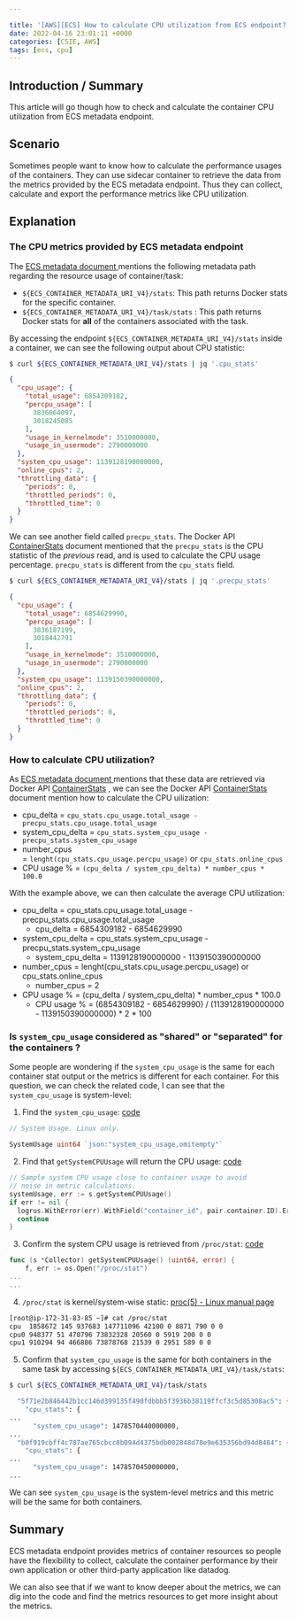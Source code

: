 ```yaml
---

title: '[AWS][ECS] How to calculate CPU utilization from ECS endpoint?'
date: 2022-04-16 23:01:11 +0000
categories: [CSIE, AWS]
tags: [ecs, cpu]
---
```


## Introduction / Summary

This article will go though how to check and calculate the container CPU utilization from ECS metadata endpoint.

## Scenario

Sometimes people want to know how to calculate the performance usages of the containers. They can use sidecar container to retrieve the data from the metrics provided by the ECS metadata endpoint. Thus they can collect, calculate and export the performance metrics like CPU utilization.

## Explanation

### The CPU metrics provided by ECS metadata endpoint

The [ECS metadata document ](https://docs.aws.amazon.com/AmazonECS/latest/developerguide/task-metadata-endpoint-v4.html#task-metadata-endpoint-v4-paths) mentions the following metadata path regarding the resource usage of container/task:

- `${ECS_CONTAINER_METADATA_URI_V4}/stats`: This path returns Docker stats for the specific container.
- `${ECS_CONTAINER_METADATA_URI_V4}/task/stats` : This path returns Docker stats for **all** of the containers associated with the task.

By accessing the endpoint `${ECS_CONTAINER_METADATA_URI_V4}/stats` inside a container, we can see the following output about CPU statistic:

```bash
$ curl ${ECS_CONTAINER_METADATA_URI_V4}/stats | jq '.cpu_stats'
```

```json
{
  "cpu_usage": {
    "total_usage": 6854309182,
    "percpu_usage": [
      3836064097,
      3018245085
    ],
    "usage_in_kernelmode": 3510000000,
    "usage_in_usermode": 2790000000
  },
  "system_cpu_usage": 1139128190000000,
  "online_cpus": 2,
  "throttling_data": {
    "periods": 0,
    "throttled_periods": 0,
    "throttled_time": 0
  }
}
```

We can see another field called `precpu_stats`. The Docker API [ContainerStats](https://docs.docker.com/engine/api/v1.30/#operation/ContainerStats) document mentioned that the `precpu_stats` is the CPU statistic of the _previous_ read, and is used to calculate the CPU usage percentage. `precpu_stats` is different from the `cpu_stats` field.

```bash
$ curl ${ECS_CONTAINER_METADATA_URI_V4}/stats | jq '.precpu_stats'
```

```json
{
  "cpu_usage": {
    "total_usage": 6854629990,
    "percpu_usage": [
      3836187199,
      3018442791
    ],
    "usage_in_kernelmode": 3510000000,
    "usage_in_usermode": 2790000000
  },
  "system_cpu_usage": 1139150390000000,
  "online_cpus": 2,
  "throttling_data": {
    "periods": 0,
    "throttled_periods": 0,
    "throttled_time": 0
  }
}
```


### How to calculate CPU utilization?

As [ECS metadata document ](https://docs.aws.amazon.com/AmazonECS/latest/developerguide/task-metadata-endpoint-v4.html#task-metadata-endpoint-v4-paths) mentions that these data are retrieved via Docker API [ContainerStats](https://docs.docker.com/engine/api/v1.30/#operation/ContainerStats) , we can see the Docker API [ContainerStats](https://docs.docker.com/engine/api/v1.30/#operation/ContainerStats) document mention how to calculate the CPU uilization:

-   cpu_delta = `cpu_stats.cpu_usage.total_usage - precpu_stats.cpu_usage.total_usage`
-   system_cpu_delta = `cpu_stats.system_cpu_usage - precpu_stats.system_cpu_usage`
-   number_cpus = `lenght(cpu_stats.cpu_usage.percpu_usage)` or `cpu_stats.online_cpus`
-   CPU usage % = `(cpu_delta / system_cpu_delta) * number_cpus * 100.0`

With the example above, we can then calculate the average CPU utilization:

- cpu_delta = cpu_stats.cpu_usage.total_usage - precpu_stats.cpu_usage.total_usage
    - cpu_delta = 6854309182 - 6854629990
- system_cpu_delta = cpu_stats.system_cpu_usage - precpu_stats.system_cpu_usage
    - system_cpu_delta = 1139128190000000 - 1139150390000000
- number_cpus = lenght(cpu_stats.cpu_usage.percpu_usage) or cpu_stats.online_cpus
    - number_cpus = 2
- CPU usage % = (cpu_delta / system_cpu_delta) * number_cpus * 100.0
    - CPU usage % = (6854309182 - 6854629990) / (1139128190000000 - 1139150390000000) * 2 * 100

### Is `system_cpu_usage` considered as "shared" or "separated" for the containers ?

Some people are wondering if the `system_cpu_usage` is the same for each container stat output or the metrics is different for each container. For this question, we can check the related code, I can see that the `system_cpu_usage` is system-level:

1. Find the `system_cpu_usage`:  [code](https://github.com/moby/moby/blob/7b9275c0da707b030e62c96b679a976f31f929d3/api/types/stats.go)

```go
// System Usage. Linux only.

SystemUsage uint64 `json:"system_cpu_usage,omitempty"`
```

2. Find that `getSystemCPUUsage` will return the CPU usage: [code](https://github.com/moby/moby/blob/2773f81aa5e9e34733675a7aa7e4219391caccb0/daemon/stats/collector.go#L121)

```go
// Sample system CPU usage close to container usage to avoid
// noise in metric calculations.
systemUsage, err := s.getSystemCPUUsage()
if err != nil {
  logrus.WithError(err).WithField("container_id", pair.container.ID).Errorf("collecting system cpu usage")
  continue
}
```

3. Confirm the system CPU usage is retrieved from `/proc/stat`: [code](https://github.com/moby/moby/blob/2773f81aa5e9e34733675a7aa7e4219391caccb0/daemon/stats/collector_unix.go#L31)

```go
func (s *Collector) getSystemCPUUsage() (uint64, error) {
	f, err := os.Open("/proc/stat")
...
...
```

4. `/proc/stat` is kernel/system-wise static: [proc(5) - Linux manual page](https://man7.org/linux/man-pages/man5/proc.5.html)

```bash
[root@ip-172-31-83-85 ~]# cat /proc/stat
cpu  1858672 145 937683 147711096 42100 0 8871 790 0 0
cpu0 948377 51 470796 73832328 20560 0 5919 200 0 0
cpu1 910294 94 466886 73878768 21539 0 2951 589 0 0
```

5. Confirm that `system_cpu_usage` is the same for both containers in the same task by accessing `${ECS_CONTAINER_METADATA_URI_V4}/task/stats`:

```bash
$ curl ${ECS_CONTAINER_METADATA_URI_V4}/task/stats

  "5f71e2b846442b1cc146d399135f490fdbbb5f3936b38119ffcf3c5d85308ac5": {
    "cpu_stats": {
...
      "system_cpu_usage": 1478570440000000,
...
  "b0f919cbff4c787ae765cbcc8b094d4375bdb002848d78e9e635356bd94d8484": {
    "cpu_stats": {
...
      "system_cpu_usage": 1478570450000000,
...
```

We can see `system_cpu_usage` is the system-level metrics and this metric will be the same for both containers.

## Summary

ECS metadata endpoint provides metrics of container resources so people have the flexibility to collect, calculate the container performance by their own application or other third-party application like datadog.

We can also see that if we want to know deeper about the metrics, we can dig into the code and find the metrics resources to get more insight about the metrics.